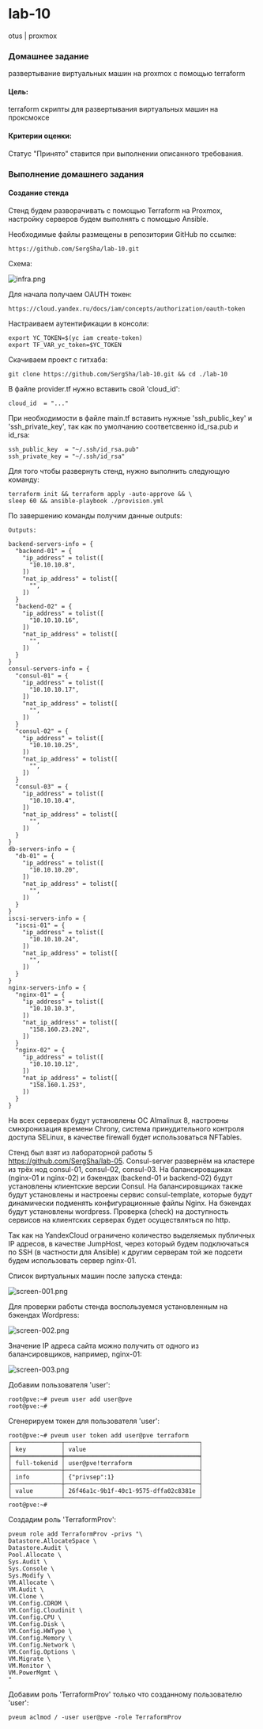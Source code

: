 # lab-10
otus | proxmox

### Домашнее задание
развертывание виртуальных машин на proxmox с помощью terraform

#### Цель:
terraform скрипты для развертывания виртуальных машин на проксмоксе

#### Критерии оценки:
Статус "Принято" ставится при выполнении описанного требования.


### Выполнение домашнего задания

#### Создание стенда

Стенд будем разворачивать с помощью Terraform на Proxmox, настройку серверов будем выполнять с помощью Ansible.

Необходимые файлы размещены в репозитории GitHub по ссылке:
```
https://github.com/SergSha/lab-10.git
```

Схема:

<img src="pics/infra.png" alt="infra.png" />

Для начала получаем OAUTH токен:
```
https://cloud.yandex.ru/docs/iam/concepts/authorization/oauth-token
```

Настраиваем аутентификации в консоли:
```
export YC_TOKEN=$(yc iam create-token)
export TF_VAR_yc_token=$YC_TOKEN
```

Скачиваем проект с гитхаба:
```
git clone https://github.com/SergSha/lab-10.git && cd ./lab-10
```

В файле provider.tf нужно вставить свой 'cloud_id':
```
cloud_id  = "..."
```

При необходимости в файле main.tf вставить нужные 'ssh_public_key' и 'ssh_private_key', так как по умолчанию соответсвенно id_rsa.pub и id_rsa:
```
ssh_public_key  = "~/.ssh/id_rsa.pub"
ssh_private_key = "~/.ssh/id_rsa"
```

Для того чтобы развернуть стенд, нужно выполнить следующую команду:
```
terraform init && terraform apply -auto-approve && \
sleep 60 && ansible-playbook ./provision.yml
```

По завершению команды получим данные outputs:
```
Outputs:

backend-servers-info = {
  "backend-01" = {
    "ip_address" = tolist([
      "10.10.10.8",
    ])
    "nat_ip_address" = tolist([
      "",
    ])
  }
  "backend-02" = {
    "ip_address" = tolist([
      "10.10.10.16",
    ])
    "nat_ip_address" = tolist([
      "",
    ])
  }
}
consul-servers-info = {
  "consul-01" = {
    "ip_address" = tolist([
      "10.10.10.17",
    ])
    "nat_ip_address" = tolist([
      "",
    ])
  }
  "consul-02" = {
    "ip_address" = tolist([
      "10.10.10.25",
    ])
    "nat_ip_address" = tolist([
      "",
    ])
  }
  "consul-03" = {
    "ip_address" = tolist([
      "10.10.10.4",
    ])
    "nat_ip_address" = tolist([
      "",
    ])
  }
}
db-servers-info = {
  "db-01" = {
    "ip_address" = tolist([
      "10.10.10.20",
    ])
    "nat_ip_address" = tolist([
      "",
    ])
  }
}
iscsi-servers-info = {
  "iscsi-01" = {
    "ip_address" = tolist([
      "10.10.10.24",
    ])
    "nat_ip_address" = tolist([
      "",
    ])
  }
}
nginx-servers-info = {
  "nginx-01" = {
    "ip_address" = tolist([
      "10.10.10.3",
    ])
    "nat_ip_address" = tolist([
      "158.160.23.202",
    ])
  }
  "nginx-02" = {
    "ip_address" = tolist([
      "10.10.10.12",
    ])
    "nat_ip_address" = tolist([
      "158.160.1.253",
    ])
  }
}
```

На всех серверах будут установлены ОС Almalinux 8, настроены смнхронизация времени Chrony, система принудительного контроля доступа SELinux, в качестве firewall будет использоваться NFTables.

Стенд был взят из лабораторной работы 5 https://github.com/SergSha/lab-05. Consul-server развернём на кластере из трёх нод consul-01, consul-02, consul-03. На балансировщиках (nginx-01 и nginx-02) и бэкендах (backend-01 и backend-02) будут установлены клиентские версии Consul. На баланcировщиках также будут установлены и настроены сервис consul-template, которые будут динамически подменять конфигурационные файлы Nginx. На бэкендах будут установлены wordpress. Проверка (check) на доступность сервисов на клиентских серверах будет осуществляться по http.

Так как на YandexCloud ограничено количество выделяемых публичных IP адресов, в качестве JumpHost, через который будем подключаться по SSH (в частности для Ansible) к другим серверам той же подсети будем использовать сервер nginx-01.

Список виртуальных машин после запуска стенда:

<img src="pics/screen-001.png" alt="screen-001.png" />

Для проверки работы стенда воспользуемся установленным на бэкендах Wordpress:

<img src="pics/screen-002.png" alt="screen-002.png" />

Значение IP адреса сайта можно получить от одного из балансировщиков, например, nginx-01:

<img src="pics/screen-003.png" alt="screen-003.png" />


Добавим пользователя 'user':

```
root@pve:~# pveum user add user@pve
root@pve:~#
```

Сгенерируем токен для пользователя 'user':
```
root@pve:~# pveum user token add user@pve terraform
┌──────────────┬──────────────────────────────────────┐
│ key          │ value                                │
╞══════════════╪══════════════════════════════════════╡
│ full-tokenid │ user@pve!terraform                   │
├──────────────┼──────────────────────────────────────┤
│ info         │ {"privsep":1}                        │
├──────────────┼──────────────────────────────────────┤
│ value        │ 26f46a1c-9b1f-40c1-9575-dffa02c8381e │
└──────────────┴──────────────────────────────────────┘
root@pve:~#
```

Создадим роль 'TerraformProv':
```
pveum role add TerraformProv -privs "\
Datastore.AllocateSpace \
Datastore.Audit \
Pool.Allocate \
Sys.Audit \
Sys.Console \
Sys.Modify \
VM.Allocate \
VM.Audit \
VM.Clone \
VM.Config.CDROM \
VM.Config.Cloudinit \
VM.Config.CPU \
VM.Config.Disk \
VM.Config.HWType \
VM.Config.Memory \
VM.Config.Network \
VM.Config.Options \
VM.Migrate \
VM.Monitor \
VM.PowerMgmt \
"
```

Добавим роль 'TerraformProv' только что созданному пользователю 'user': 
```
pveum aclmod / -user user@pve -role TerraformProv
```